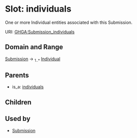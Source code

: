 
# Slot: individuals


One or more Individual entities associated with this Submission.

URI: [GHGA:Submission_individuals](https://w3id.org/GHGA/Submission_individuals)


## Domain and Range

[Submission](Submission.md) &#8594;  <sub>1..\*</sub> [Individual](Individual.md)

## Parents

 *  is_a: [individuals](individuals.md)

## Children


## Used by

 * [Submission](Submission.md)
